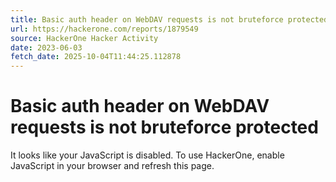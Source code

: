 ```yaml
---
title: Basic auth header on WebDAV requests is not bruteforce protected
url: https://hackerone.com/reports/1879549
source: HackerOne Hacker Activity
date: 2023-06-03
fetch_date: 2025-10-04T11:44:25.112878
---
```


# Basic auth header on WebDAV requests is not bruteforce protected

It looks like your JavaScript is disabled. To use HackerOne, enable JavaScript in your browser and refresh this page.